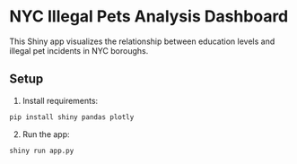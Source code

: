 # NYC Illegal Pets Analysis Dashboard

This Shiny app visualizes the relationship between education levels and illegal pet incidents in NYC boroughs.

## Setup
1. Install requirements:
```bash
pip install shiny pandas plotly
```

2. Run the app:
```bash
shiny run app.py
```
